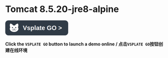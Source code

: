# Tomcat 8.5.20-jre8-alpine

<a href="https://www.vsplate.com/?docker-compose=https://github.com/vsplate/dcenvs/tomcat/8.5.20-jre8-alpine"><img alt="VSPLATE GO" src="https://raw.githubusercontent.com/vsplate/images/master/vsgo_btn.png" width="200px"></a>

**Click the `VSPLATE GO` button to launch a demo online / 点击`VSPLATE GO`按钮创建在线环境**
